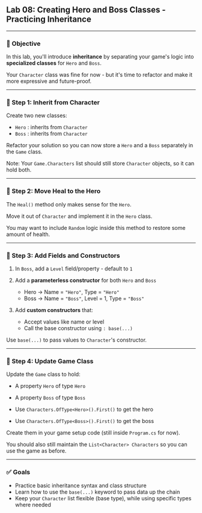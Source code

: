## Lab 08: Creating Hero and Boss Classes - Practicing Inheritance

---

### 🎯 Objective

In this lab, you'll introduce **inheritance** by separating your game's logic into **specialized classes** for `Hero` and `Boss`.

Your `Character` class was fine for now - but it's time to refactor and make it more expressive and future-proof.

---

### 🧱 Step 1: Inherit from Character

Create two new classes:

- `Hero` : inherits from `Character`
- `Boss` : inherits from `Character`

Refactor your solution so you can now store a `Hero` and a `Boss` separately in the `Game` class.

Note: Your `Game.Characters` list should still store `Character` objects, so it can hold both.

---

### 🔧 Step 2: Move Heal to the Hero

The `Heal()` method only makes sense for the `Hero`.

Move it out of `Character` and implement it in the `Hero` class.

You may want to include `Random` logic inside this method to restore some amount of health.

---

### 🧪 Step 3: Add Fields and Constructors

1. In `Boss`, add a `Level` field/property - default to `1`
2. Add a **parameterless constructor** for both `Hero` and `Boss`
   - Hero → Name = `"Hero"`, Type = `"Hero"`
   - Boss → Name = `"Boss"`, Level = 1, Type = `"Boss"`

3. Add **custom constructors** that:
   - Accept values like name or level
   - Call the base constructor using `: base(...)`

Use `base(...)` to pass values to `Character`'s constructor.

---

### 🧪 Step 4: Update Game Class

Update the `Game` class to hold:

- A property `Hero` of type `Hero`
- A property `Boss` of type `Boss`

- Use `Characters.OfType<Hero>().First()` to get the hero
- Use `Characters.OfType<Boss>().First()` to get the boss

Create them in your game setup code (still inside `Program.cs` for now).

You should also still maintain the `List<Character> Characters` so you can use the game as before.

---

### ✅ Goals

- Practice basic inheritance syntax and class structure
- Learn how to use the `base(...)` keyword to pass data up the chain
- Keep your `Character` list flexible (base type), while using specific types where needed
